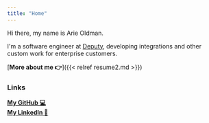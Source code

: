 ```yaml
---
title: "Home"
---
```


Hi there, my name is Arie Oldman. 

I'm a software engineer at [Deputy](https://deputy.com), developing 
integrations and other custom work for enterprise customers.

[**More about me 👉**]({{< relref resume2.md >}})<br>

### Links

[**My GitHub 💻**](https://github.com/arizard)<br>
[**My LinkedIn 👔**](https://www.linkedin.com/in/arieoldman/)<br>
